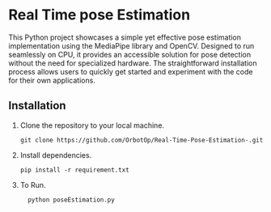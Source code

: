 # Real Time pose Estimation

This Python project showcases a simple yet effective pose estimation implementation using the MediaPipe library and OpenCV. Designed to run seamlessly on CPU, it provides an accessible solution for pose detection without the need for specialized hardware. The straightforward installation process allows users to quickly get started and experiment with the code for their own applications.

## Installation

1. Clone the repository to your local machine.

   ```
   git clone https://github.com/OrbotOp/Real-Time-Pose-Estimation-.git
   ```
2. Install dependencies.

     ```
     pip install -r requirement.txt
     ```
3. To Run.
   ```
     python poseEstimation.py
     ```
   
   
